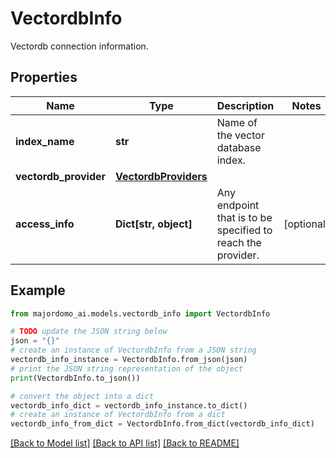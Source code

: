 # VectordbInfo

Vectordb connection information.

## Properties

Name | Type | Description | Notes
------------ | ------------- | ------------- | -------------
**index_name** | **str** | Name of the vector database index. | 
**vectordb_provider** | [**VectordbProviders**](VectordbProviders.md) |  | 
**access_info** | **Dict[str, object]** | Any endpoint that is to be specified to reach the provider. | [optional] 

## Example

```python
from majordomo_ai.models.vectordb_info import VectordbInfo

# TODO update the JSON string below
json = "{}"
# create an instance of VectordbInfo from a JSON string
vectordb_info_instance = VectordbInfo.from_json(json)
# print the JSON string representation of the object
print(VectordbInfo.to_json())

# convert the object into a dict
vectordb_info_dict = vectordb_info_instance.to_dict()
# create an instance of VectordbInfo from a dict
vectordb_info_from_dict = VectordbInfo.from_dict(vectordb_info_dict)
```
[[Back to Model list]](../README.md#documentation-for-models) [[Back to API list]](../README.md#documentation-for-api-endpoints) [[Back to README]](../README.md)


